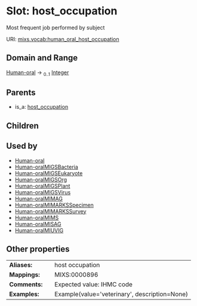 
# Slot: host_occupation


Most frequent job performed by subject

URI: [mixs.vocab:human_oral_host_occupation](https://w3id.org/mixs/vocab/human_oral_host_occupation)


## Domain and Range

[Human-oral](Human-oral.md) &#8594;  <sub>0..1</sub> [Integer](types/Integer.md)

## Parents

 *  is_a: [host_occupation](host_occupation.md)

## Children


## Used by

 * [Human-oral](Human-oral.md)
 * [Human-oralMIGSBacteria](Human-oralMIGSBacteria.md)
 * [Human-oralMIGSEukaryote](Human-oralMIGSEukaryote.md)
 * [Human-oralMIGSOrg](Human-oralMIGSOrg.md)
 * [Human-oralMIGSPlant](Human-oralMIGSPlant.md)
 * [Human-oralMIGSVirus](Human-oralMIGSVirus.md)
 * [Human-oralMIMAG](Human-oralMIMAG.md)
 * [Human-oralMIMARKSSpecimen](Human-oralMIMARKSSpecimen.md)
 * [Human-oralMIMARKSSurvey](Human-oralMIMARKSSurvey.md)
 * [Human-oralMIMS](Human-oralMIMS.md)
 * [Human-oralMISAG](Human-oralMISAG.md)
 * [Human-oralMIUVIG](Human-oralMIUVIG.md)

## Other properties

|  |  |  |
| --- | --- | --- |
| **Aliases:** | | host occupation |
| **Mappings:** | | MIXS:0000896 |
| **Comments:** | | Expected value: IHMC code |
| **Examples:** | | Example(value='veterinary', description=None) |

